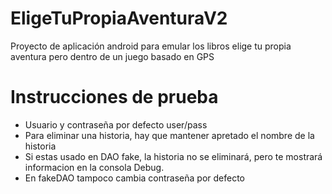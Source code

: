EligeTuPropiaAventuraV2
=======================

Proyecto de aplicación android para emular los libros elige tu propia aventura pero dentro de un juego basado en GPS

Instrucciones de prueba
=======================

- Usuario y contraseña por defecto user/pass
- Para eliminar una historia, hay que mantener apretado el nombre de la historia
- Si estas usado en DAO fake, la historia no se eliminará, pero te mostrará informacion en la consola Debug.
- En fakeDAO tampoco cambia contraseña por defecto
